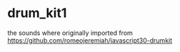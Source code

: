 # drum_kit1
the sounds where originally imported from https://github.com/romeojeremiah/javascript30-drumkit
